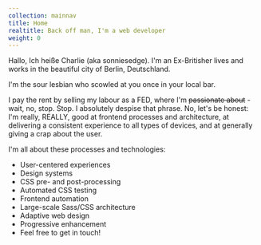 ```yaml
---
collection: mainnav
title: Home
realtitle: Back off man, I'm a web developer
weight: 0
---
```


Hallo, Ich heiße Charlie (aka sonniesedge). I'm an Ex-Britisher lives and works in the beautiful city of Berlin, Deutschland.

I'm the sour lesbian who scowled at you once in your local bar.

I pay the rent by selling my labour as a FED, where I'm ~~passionate about~~ - wait, no, stop. Stop. I absolutely despise that phrase. No, let's be honest: I'm really, REALLY, good at frontend processes and architecture, at delivering a consistent experience to all types of devices, and at generally giving a crap about the user.

I'm all about these processes and technologies:

- User-centered experiences
- Design systems
- CSS pre- and post-processing
- Automated CSS testing
- Frontend automation
- Large-scale Sass/CSS architecture
- Adaptive web design
- Progressive enhancement
- Feel free to get in touch!
